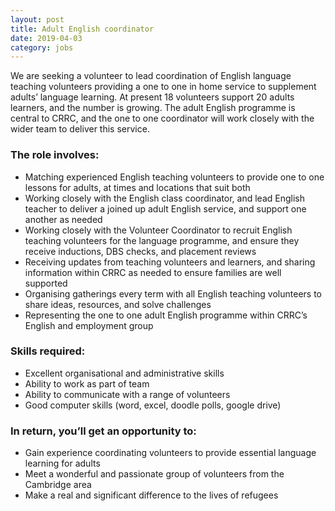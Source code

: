 ```yaml
---
layout: post
title: Adult English coordinator
date: 2019-04-03
category: jobs
---
```


We are seeking a volunteer to lead coordination of English language teaching volunteers providing a one to one in home service to supplement adults’ language learning. At present 18 volunteers support 20 adults learners, and the number is growing. The adult English programme is central to CRRC, and the one to one coordinator will work closely with the wider team to deliver this service.

### The role involves:

- Matching experienced English teaching volunteers to provide one to one lessons for adults, at times and locations that suit both
- Working closely with the English class coordinator, and lead English teacher to deliver a joined up adult English service, and support one another as needed
- Working closely with the Volunteer Coordinator to recruit English teaching volunteers for the language programme, and ensure they receive inductions, DBS checks, and placement reviews
- Receiving updates from teaching volunteers and learners, and sharing information within CRRC as needed to ensure families are well supported
- Organising gatherings every term with all English teaching volunteers to share ideas, resources, and solve challenges
- Representing the one to one adult English programme within CRRC’s English and employment group

### Skills required:

- Excellent organisational and administrative skills
- Ability to work as part of team
- Ability to communicate with a range of volunteers
- Good computer skills (word, excel, doodle polls, google drive)

### In return, you’ll get an opportunity to:

- Gain experience coordinating volunteers to provide essential language learning for adults
- Meet a wonderful and passionate group of volunteers from the Cambridge area
- Make a real and significant difference to the lives of refugees
